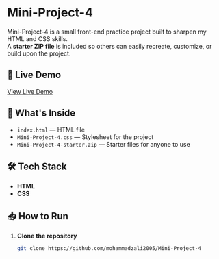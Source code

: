 # Mini-Project-4

Mini-Project-4 is a small front-end practice project built to sharpen my HTML and CSS skills.  
A **starter ZIP file** is included so others can easily recreate, customize, or build upon the project.

## 🚀 Live Demo
[View Live Demo](https://mohammadzali2005.github.io/Mini-Project-4/)

## 📂 What's Inside
- `index.html` —  HTML file  
- `Mini-Project-4.css` — Stylesheet for the project  
- `Mini-Project-4-starter.zip` — Starter files for anyone to use

## 🛠 Tech Stack
- **HTML**
- **CSS**

## 📥 How to Run

1. **Clone the repository**
   ```bash
   git clone https://github.com/mohammadzali2005/Mini-Project-4

